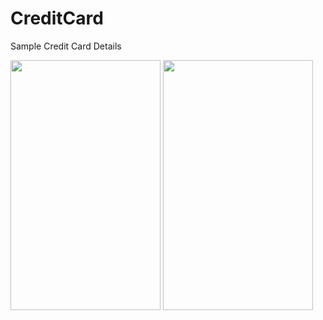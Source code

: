 # CreditCard
Sample Credit Card Details

<img src="https://user-images.githubusercontent.com/25587047/62324706-ed241080-b45e-11e9-8bb4-302fba1c4bec.png" width="240" height="400" />

<img src="https://user-images.githubusercontent.com/25587047/62324706-ed241080-b45e-11e9-8bb4-302fba1c4bec.png" width="240" height="400" />


